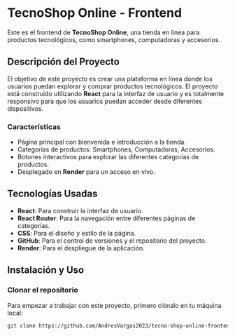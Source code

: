 # TecnoShop Online - Frontend

Este es el frontend de **TecnoShop Online**, una tienda en línea para productos tecnológicos, como smartphones, computadoras y accesorios.

## Descripción del Proyecto

El objetivo de este proyecto es crear una plataforma en línea donde los usuarios puedan explorar y comprar productos tecnológicos. El proyecto está construido utilizando **React** para la interfaz de usuario y es totalmente responsivo para que los usuarios puedan acceder desde diferentes dispositivos.

### Características

- Página principal con bienvenida e introducción a la tienda.
- Categorías de productos: Smartphones, Computadoras, Accesorios.
- Botones interactivos para explorar las diferentes categorías de productos.
- Desplegado en **Render** para un acceso en vivo.

## Tecnologías Usadas

- **React**: Para construir la interfaz de usuario.
- **React Router**: Para la navegación entre diferentes páginas de categorías.
- **CSS**: Para el diseño y estilo de la página.
- **GitHub**: Para el control de versiones y el repositorio del proyecto.
- **Render**: Para el despliegue de la aplicación.

## Instalación y Uso

### Clonar el repositorio

Para empezar a trabajar con este proyecto, primero clónalo en tu máquina local:

```bash
git clone https://github.com/AndresVargas2023/tecno-shop-online-frontend.git
